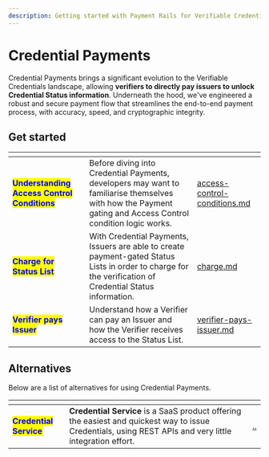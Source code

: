 ```yaml
---
description: Getting started with Payment Rails for Verifiable Credentials
---
```


# Credential Payments

Credential Payments brings a significant evolution to the Verifiable Credentials landscape, allowing **verifiers to directly pay issuers to unlock Credential Status information**. Underneath the hood, we've engineered a robust and secure payment flow that streamlines the end-to-end payment process, with accuracy, speed, and cryptographic integrity.

## Get started

<table data-card-size="large" data-view="cards"><thead><tr><th></th><th></th><th data-hidden data-card-target data-type="content-ref"></th></tr></thead><tbody><tr><td><mark style="color:blue;"><strong>Understanding Access Control Conditions</strong></mark></td><td>Before diving into Credential Payments, developers may want to familiarise themselves with how the Payment gating and Access Control condition logic works.</td><td><a href="access-control-conditions.md">access-control-conditions.md</a></td></tr><tr><td><mark style="color:blue;"><strong>Charge for Status List</strong></mark></td><td>With Credential Payments, Issuers are able to create payment-gated Status Lists in order to charge for the verification of Credential Status information.</td><td><a href="charge.md">charge.md</a></td></tr><tr><td><mark style="color:blue;"><strong>Verifier pays Issuer</strong></mark></td><td>Understand how a Verifier can pay an Issuer and how the Verifier receives access to the Status List.</td><td><a href="verifier-pays-issuer.md">verifier-pays-issuer.md</a></td></tr></tbody></table>

## Alternatives

Below are a list of alternatives for using Credential Payments.

<table data-card-size="large" data-view="cards" data-full-width="false"><thead><tr><th></th><th></th><th data-hidden data-card-target data-type="content-ref"></th></tr></thead><tbody><tr><td><mark style="color:blue;"><strong>Credential Service</strong></mark></td><td><strong>Credential Service</strong> is a SaaS product offering the easiest and quickest way to issue Credentials, using REST APIs and very little integration effort.</td><td><a href="../">..</a></td></tr></tbody></table>

##
